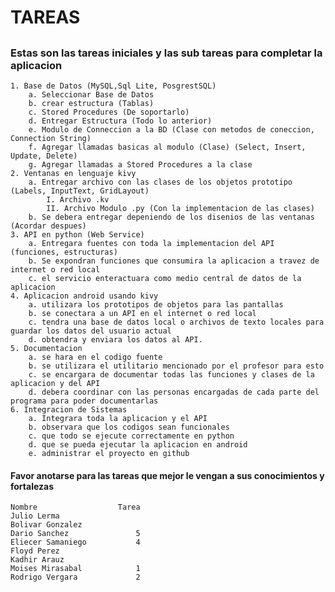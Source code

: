 # TAREAS
##
### Estas son las tareas iniciales y las sub tareas para completar la aplicacion

	1. Base de Datos (MySQL,Sql Lite, PosgrestSQL)
		a. Seleccionar Base de Datos
		b. crear estructura (Tablas)
		c. Stored Procedures (De soportarlo)
		d. Entregar Estructura (Todo lo anterior)
		e. Modulo de Conneccion a la BD (Clase con metodos de coneccion, Connection String)
		f. Agregar llamadas basicas al modulo (Clase) (Select, Insert, Update, Delete)
		g. Agregar llamadas a Stored Procedures a la clase
	2. Ventanas en lenguaje kivy
		a. Entregar archivo con las clases de los objetos prototipo (Labels, InputText, GridLayout)
			I. Archivo .kv
			II. Archivo Modulo .py (Con la implementacion de las clases)
		b. Se debera entregar depeniendo de los disenios de las ventanas (Acordar despues)
	3. API en python (Web Service)
		a. Entregara fuentes con toda la implementacion del API (funciones, estructuras)
		b. Se expondran funciones que consumira la aplicacion a travez de internet o red local
		c. el servicio enteractuara como medio central de datos de la aplicacion
	4. Aplicacion android usando kivy
		a. utilizara los prototipos de objetos para las pantallas
		b. se conectara a un API en el internet o red local
		c. tendra una base de datos local o archivos de texto locales para guardar los datos del usuario actual
		d. obtendra y enviara los datos al API.
	5. Documentacion
		a. se hara en el codigo fuente
		b. se utilizara el utilitario mencionado por el profesor para esto
		c. se encargara de documentar todas las funciones y clases de la aplicacion y del API
		d. debera coordinar con las personas encargadas de cada parte del programa para poder documentarlas
	6. Integracion de Sistemas
		a. Integrara toda la aplicacion y el API
		b. observara que los codigos sean funcionales
		c. que todo se ejecute correctamente en python
		d. que se pueda ejecutar la aplicacion en android
		e. administrar el proyecto en github

#### Favor anotarse para las tareas que mejor le vengan a sus conocimientos y fortalezas

	Nombre					Tarea
	Julio Lerma
	Bolivar Gonzalez
	Dario Sanchez               5
	Eliecer Samaniego           4
	Floyd Perez
	Kadhir Arauz
	Moises Mirasabal            1
	Rodrigo Vergara             2

